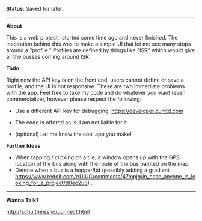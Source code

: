 **Status**: Saved for later.

----------

**About**

This is a web project I started some time ago and never finished. The inspiration behind this was to make a simple UI that let me see many stops around a "profile." Profiles are defined by things like "ISR" which would give all the busses coming around ISR.

**Todo**

Right now the API key is on the front end, users cannot define or save a profile, and the UI is not responsive. These are two immediate problems with the app. Feel free to take my code and do whatever you want (even commercialize), however please respect the following:

- Use a different API key for debugging. https://developer.cumtd.com
- The code is offered as is. I am not liable for it.

- (optional) Let me know the cool app you make!

**Further Ideas**

- When tapping / clicking on a tile, a window opens up with the GPS location of the bus along with the route of the bus painted on the map.
- Denote when a bus is a hopper/ltd (possibly adding a gradient https://www.reddit.com/r/UIUC/comments/47mpjg/in_case_anyone_is_looking_for_a_project/d0ec2u3) .

----------

**Wanna Talk?**

http://schultheiss.io/connect.html
